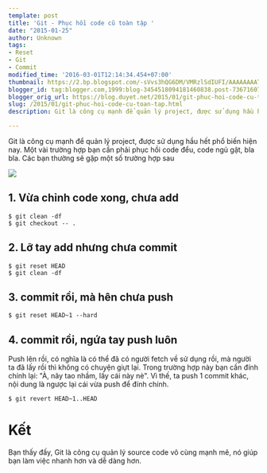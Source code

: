```yaml
---
template: post
title: 'Git - Phục hồi code cũ toàn tập '
date: "2015-01-25"
author: Unknown
tags:
- Reset
- Git
- Commit
modified_time: '2016-03-01T12:14:34.454+07:00'
thumbnail: https://2.bp.blogspot.com/-sVvs3hQG6DM/VMRzlSdIUFI/AAAAAAAATBA/wBYhBdej6nA/s1600/Git-Logo-2Color.png
blogger_id: tag:blogger.com,1999:blog-3454518094181460838.post-7367160734569236842
blogger_orig_url: https://blog.duyet.net/2015/01/git-phuc-hoi-code-cu-toan-tap.html
slug: /2015/01/git-phuc-hoi-code-cu-toan-tap.html
description: Git là công cụ mạnh để quản lý project, được sử dụng hầu hết phổ biến hiện nay. Một vài trường hợp bạn cần phải phục hồi code đểu, code ngủ gật, bla bla. Các bạn thường sẽ gặp một số trường hợp sau

---
```


Git là công cụ mạnh để quản lý project, được sử dụng hầu hết phổ biến hiện nay. Một vài trường hợp bạn cần phải phục hồi code đểu, code ngủ gật, bla bla. Các bạn thường sẽ gặp một số trường hợp sau

![](https://2.bp.blogspot.com/-sVvs3hQG6DM/VMRzlSdIUFI/AAAAAAAATBA/wBYhBdej6nA/s1600/Git-Logo-2Color.png)

## 1. Vừa chỉnh code xong, chưa add ##

```
$ git clean -df
$ git checkout -- .
```

## 2. Lỡ tay add nhưng chưa commit  ##

```
$ git reset HEAD 
$ git clean -df 
```

## 3. commit rồi, mà hên chưa push  ##

```
$ git reset HEAD~1 --hard
```

## 4. commit rồi, ngứa tay push luôn  ##
Push lên rồi, có nghĩa là có thể đã có người fetch về sử dụng rồi, mà người ta đã lấy rồi thì không có chuyện giựt lại. Trong trường hợp này bạn cần đính chính lại: "À, nãy tao nhầm, lấy cái này nè". 
Vì thế, ta push 1 commit khác, nội dung là ngược lại cái vừa push để đính chính. 

```
$ git revert HEAD~1..HEAD
```

# Kết  #
Bạn thấy đấy, Git là công cụ quản lý source code vô cùng mạnh mẽ, nó giúp bạn làm việc nhanh hơn và dễ dàng hơn. 
